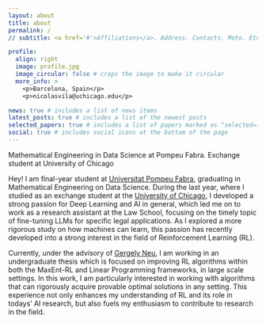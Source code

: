 ```yaml
---
layout: about
title: about
permalink: /
// subtitle: <a href='#'>Affiliations</a>. Address. Contacts. Moto. Etc.

profile:
  align: right
  image: profile.jpg
  image_circular: false # crops the image to make it circular
  more_info: >
    <p>Barcelona, Spain</p>
    <p>nicolasvila@uchicago.edu</p>

news: true # includes a list of news items
latest_posts: true # includes a list of the newest posts
selected_papers: true # includes a list of papers marked as "selected={true}"
social: true # includes social icons at the bottom of the page
---
```


Mathematical Engineering in Data Science at Pompeu Fabra. Exchange student at University of Chicago

Hey! I am final-year student at [Universitat Pompeu Fabra](https://www.upf.edu/), graduating in Mathematical Engineering on Data Science. During the last year, where I studied as an exchange student at the [University of Chicago](https://www.uchicago.edu/), I developed a strong passion for Deep Learning and AI in general, which led me on to work as a research assistant at the Law School, focusing on the timely topic of fine-tuning LLMs for specific legal applications. As I explored a more rigorous study on how machines can learn, this passion has recently developed into a strong interest in the field of Reinforcement Learning (RL). 

Currently, under the advisory of [Gergely Neu](https://cs.bme.hu/~gergo/), I am working in an undergraduate thesis which is focused on improving RL algorithms within both the MaxEnt-RL and Linear Programming frameworks, in large scale settings. In this work, I am particularly interested in working with algorithms that can rigorously acquire provable optimal solutions in any setting. This experience not only enhances my understanding of RL and its role in todays’ AI research, but also fuels my enthusiasm to contribute to research in the field. 
